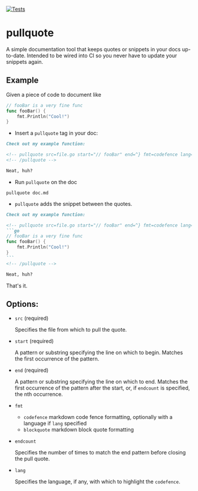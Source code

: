 [![Tests](https://github.com/jwilner/pullquote/workflows/)](https://github.com/jwilner/pullquote/workflows/tests/badge.svg)

# pullquote

A simple documentation tool that keeps quotes or snippets in your docs up-to-date. Intended to be wired into CI so you never have to update your snippets again.

## Example

Given a piece of code to document like
```go
// fooBar is a very fine func
func fooBar() {
    fmt.Println("Cool!")
}
```

- Insert a `pullquote` tag in your doc:
```md
Check out my example function:

<!-- pullquote src=file.go start="// fooBar" end=^} fmt=codefence lang=go -->
<!-- /pullquote -->

Neat, huh?
```

- Run `pullquote` on  the doc
```shell
pullquote doc.md
```

- `pullquote` adds the snippet between the quotes.
~~~md
Check out my example function:

<!-- pullquote src=file.go start="// fooBar" end=^} fmt=codefence lang=go -->
```go
// fooBar is a very fine func
func fooBar() {
    fmt.Println("Cool!")
}
```
<!-- /pullquote -->

Neat, huh?
~~~

That's it.

## Options:

- `src` (required)

    Specifies the file from which to pull the quote.


- `start` (required)

    A pattern or substring specifying the line on which to begin. Matches the first occurrence of the pattern.

- `end` (required)

    A pattern or substring specifying the line on which to end. Matches the first occurrence of the pattern after the start, or, if `endcount` is specified, the nth occurrence.

- `fmt`
    - `codefence` markdown code fence formatting, optionally with a language if `lang` specified
    - `blockquote` markdown block quote formatting

- `endcount`

    Specifies the number of times to match the end pattern before closing the pull quote.

- `lang`

    Specifies the language, if any, with which to highlight the `codefence`.
